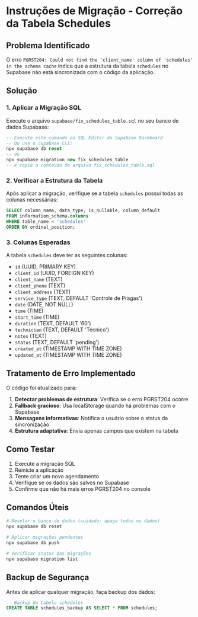 # Instruções de Migração - Correção da Tabela Schedules

## Problema Identificado

O erro `PGRST204: Could not find the 'client_name' column of 'schedules' in the schema cache` indica que a estrutura da tabela `schedules` no Supabase não está sincronizada com o código da aplicação.

## Solução

### 1. Aplicar a Migração SQL

Execute o arquivo `supabase/fix_schedules_table.sql` no seu banco de dados Supabase:

```sql
-- Execute este comando no SQL Editor do Supabase Dashboard
-- Ou use o Supabase CLI:
npx supabase db reset
-- ou
npx supabase migration new fix_schedules_table
-- e copie o conteúdo do arquivo fix_schedules_table.sql
```

### 2. Verificar a Estrutura da Tabela

Após aplicar a migração, verifique se a tabela `schedules` possui todas as colunas necessárias:

```sql
SELECT column_name, data_type, is_nullable, column_default 
FROM information_schema.columns 
WHERE table_name = 'schedules' 
ORDER BY ordinal_position;
```

### 3. Colunas Esperadas

A tabela `schedules` deve ter as seguintes colunas:

- `id` (UUID, PRIMARY KEY)
- `client_id` (UUID, FOREIGN KEY)
- `client_name` (TEXT)
- `client_phone` (TEXT)
- `client_address` (TEXT)
- `service_type` (TEXT, DEFAULT 'Controle de Pragas')
- `date` (DATE, NOT NULL)
- `time` (TIME)
- `start_time` (TIME)
- `duration` (TEXT, DEFAULT '60')
- `technician` (TEXT, DEFAULT 'Técnico')
- `notes` (TEXT)
- `status` (TEXT, DEFAULT 'pending')
- `created_at` (TIMESTAMP WITH TIME ZONE)
- `updated_at` (TIMESTAMP WITH TIME ZONE)

## Tratamento de Erro Implementado

O código foi atualizado para:

1. **Detectar problemas de estrutura**: Verifica se o erro PGRST204 ocorre
2. **Fallback gracioso**: Usa localStorage quando há problemas com o Supabase
3. **Mensagens informativas**: Notifica o usuário sobre o status da sincronização
4. **Estrutura adaptativa**: Envia apenas campos que existem na tabela

## Como Testar

1. Execute a migração SQL
2. Reinicie a aplicação
3. Tente criar um novo agendamento
4. Verifique se os dados são salvos no Supabase
5. Confirme que não há mais erros PGRST204 no console

## Comandos Úteis

```bash
# Resetar o banco de dados (cuidado: apaga todos os dados)
npx supabase db reset

# Aplicar migrações pendentes
npx supabase db push

# Verificar status das migrações
npx supabase migration list
```

## Backup de Segurança

Antes de aplicar qualquer migração, faça backup dos dados:

```sql
-- Backup da tabela schedules
CREATE TABLE schedules_backup AS SELECT * FROM schedules;
```